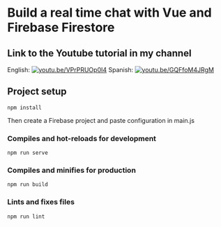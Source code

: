 # Build a real time chat with Vue and Firebase Firestore

## Link to the Youtube tutorial in my channel
English: [![youtu.be/VPrPRUOp0I4](https://img.youtube.com/vi/VPrPRUOp0I4/0.jpg)](https://www.youtube.com/watch?v=VPrPRUOp0I4)
Spanish: [![youtu.be/GQFfoM4JRgM](https://img.youtube.com/vi/GQFfoM4JRgM/0.jpg)](https://www.youtube.com/watch?v=GQFfoM4JRgM)


## Project setup
```
npm install
```
Then create a Firebase project and paste configuration in main.js

### Compiles and hot-reloads for development
```
npm run serve
```

### Compiles and minifies for production
```
npm run build
```

### Lints and fixes files
```
npm run lint
```
